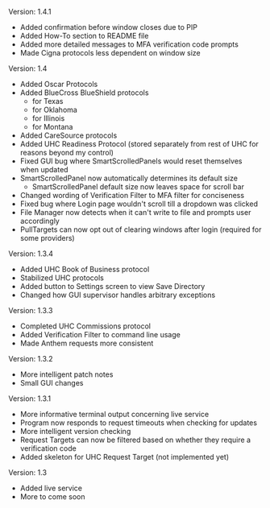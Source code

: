 Version: 1.4.1
- Added confirmation before window closes due to PIP
- Added How-To section to README file
- Added more detailed messages to MFA verification code prompts
- Made Cigna protocols less dependent on window size

Version: 1.4
- Added Oscar Protocols
- Added BlueCross BlueShield protocols
  - for Texas
  - for Oklahoma
  - for Illinois
  - for Montana
- Added CareSource protocols
- Added UHC Readiness Protocol (stored separately from rest of UHC for reasons beyond my control)
- Fixed GUI bug where SmartScrolledPanels would reset themselves when updated
- SmartScrolledPanel now automatically determines its default size
  - SmartScrolledPanel default size now leaves space for scroll bar
- Changed wording of Verification Filter to MFA filter for conciseness
- Fixed bug where Login page wouldn't scroll till a dropdown was clicked
- File Manager now detects when it can't write to file and prompts user accordingly
- PullTargets can now opt out of clearing windows after login (required for some providers)

Version: 1.3.4
- Added UHC Book of Business protocol
- Stabilized UHC protocols
- Added button to Settings screen to view Save Directory
- Changed how GUI supervisor handles arbitrary exceptions

Version: 1.3.3
- Completed UHC Commissions protocol
- Added Verification Filter to command line usage
- Made Anthem requests more consistent

Version: 1.3.2
- More intelligent patch notes
- Small GUI changes

Version: 1.3.1
- More informative terminal output concerning live service
- Program now responds to request timeouts when checking for updates
- More intelligent version checking
- Request Targets can now be filtered based on whether they
  require a verification code
- Added skeleton for UHC Request Target (not implemented yet)

Version: 1.3
- Added live service
- More to come soon
